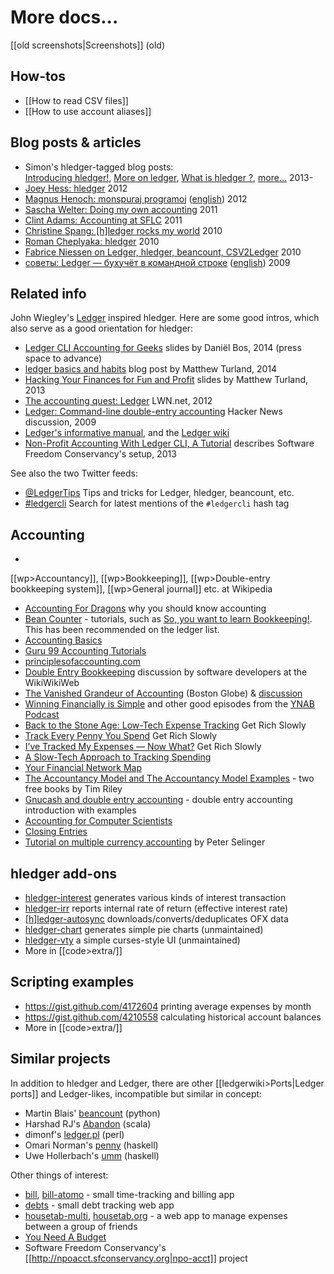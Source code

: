 # More docs...

[[old screenshots|Screenshots]] (old)

## How-tos

- [[How to read CSV files]]
- [[How to use account aliases]]

## Blog posts & articles

- Simon's hledger-tagged blog posts:  
  [Introducing hledger!](http://joyful.com/blog/2013-10-18-introducing-hledger.html),
  [More on ledger](http://joyful.com/blog/2013-10-19-more-on-ledger.html),
  [What is hledger ?](http://joyful.com/blog/2013-10-20-what-is-hledger.html),
  [more...](http://joyful.com/tags/hledger.html) 2013-
- [Joey Hess: hledger](http://joeyh.name/blog/entry/hledger) 2012
- [Magnus Henoch: monspuraj programoj](http://חנוך.se/diary/monspuraj_programoj/index.eo.html) ([english](http://translate.google.com/translate?hl=en&sl=eo&u=http://xn--9dbdkw.se/diary/monspuraj_programoj/index.eo.html)) 2012
- [Sascha Welter: Doing my own accounting](http://betabug.ch/blogs/ch-athens/1221) 2011
- [Clint Adams: Accounting at SFLC](http://www.softwarefreedom.org/blog/2011/sep/07/accounting-at-sflc/) 2011
- [Christine Spang: [h]ledger rocks my world](http://blog.spang.cc/posts/hledger_rocks_my_world/) 2010
- [Roman Cheplyaka: hledger](http://ro-che.blogspot.com/2010/02/hledger.html) 2010
- [Fabrice Niessen on Ledger, hledger, beancount, CSV2Ledger](http://www.mygooglest.com/fni/ledger.html) 2010
- [советы: Ledger — бухучёт в командной строке](http://s.arboreus.com/2009/05/personal-accounting-in-command-line.html) ([english](http://translate.google.com/translate?hl=en&sl=ru&u=http://s.arboreus.com/2009/05/personal-accounting-in-command-line.html)) 2009

## Related info

John Wiegley's [Ledger](http://www.ledger-cli.org/) inspired hledger.
Here are some good intros, which also serve as a good orientation for hledger:

- [Ledger CLI Accounting for Geeks](http://blog.loadingdata.nl/accounting-for-geeks/#/) slides by Daniël Bos, 2014
  (press space to advance)
- [ledger basics and habits](http://matthewturland.com/2014/03/29/ledger-basics-and-habits/) blog post by Matthew Turland, 2014
- [Hacking Your Finances for Fun and Profit](http://matthewturland.com/slides/ledger-stats/) slides by Matthew Turland, 2013
- [The accounting quest: Ledger](http://lwn.net/Articles/501681/) LWN.net, 2012
- [Ledger: Command-line double-entry accounting](https://news.ycombinator.com/item?id=872244) Hacker News discussion, 2009
- [Ledger's informative manual](http://ledger-cli.org/3.0/doc/ledger3.html),
  and the [Ledger wiki](http://wiki.ledger-cli.org)
- [Non-Profit Accounting With Ledger CLI, A Tutorial](https://gitorious.org/ledger/npo-ledger-cli/source/npo-ledger-cli-tutorial.md)
  describes Software Freedom Conservancy's setup, 2013

See also the two Twitter feeds:

- [@LedgerTips](https://twitter.com/LedgerTips) Tips and tricks for Ledger, hledger, beancount, etc.
- [#ledgercli](https://twitter.com/search?q=%23ledgercli&src=typd&f=realtime) Search for latest mentions of the `#ledgercli` hash tag

## Accounting

- 
 [[wp>Accountancy]],
 [[wp>Bookkeeping]],
 [[wp>Double-entry bookkeeping system]],
 [[wp>General journal]]
 etc. at Wikipedia
- [Accounting For Dragons](http://podcastle.org/2009/10/09/pc-miniature-38-accounting-for-dragons) why you should know accounting
- [Bean Counter](http://www.dwmbeancounter.com/) - tutorials, such as
  [So, you want to learn Bookkeeping!](http://www.dwmbeancounter.com/tutorial/Tutorial.html).
  This has been recommended on the ledger list.
- [Accounting Basics](http://www.accountingverse.com/accounting-basics/)
- [Guru 99 Accounting Tutorials](http://www.guru99.com/accounting.html)
- [principlesofaccounting.com](http://www.principlesofaccounting.com)
- [Double Entry Bookkeeping](http://c2.com/cgi/wiki?DoubleEntryBookkeeping) discussion by software developers at the WikiWikiWeb
- [The Vanished Grandeur of Accounting](http://www.bostonglobe.com/ideas/2014/06/07/the-vanished-grandeur-accounting/3zcbRBoPDNIryWyNYNMvbO/story.html) (Boston Globe) & [discussion](https://news.ycombinator.com/item?id=7933746)
- [Winning Financially is Simple](http://directory.libsyn.com/episode/index/show/youneedabudget/id/2657122) and other good episodes from the [YNAB Podcast](http://directory.libsyn.com/shows/view/id/youneedabudget)
- [Back to the Stone Age: Low-Tech Expense Tracking](http://www.getrichslowly.org/blog/2011/02/28/back-to-the-stone-age-low-tech-expense-tracking/) Get Rich Slowly
- [Track Every Penny You Spend](http://www.getrichslowly.org/blog/2006/09/22/track-every-penny-you-spend/) Get Rich Slowly
- [I’ve Tracked My Expenses — Now What?](http://www.getrichslowly.org/blog/2011/04/08/ask-the-readers-ive-tracked-my-expenses-now-what/) Get Rich Slowly
- [A Slow-Tech Approach to Tracking Spending](http://mobile.nytimes.com/2014/05/12/your-money/household-budgeting/a-slow-tech-approach-to-tracking-spending.html)
- [Your Financial Network Map](http://www.bargaineering.com/articles/financial-network-map.html)
- [The Accountancy Model and The Accountancy Model Examples](http://timriley.net/appahost/accountancy_model.html) - two free books by Tim Riley
- [Gnucash and double entry accounting](http://www.austintek.com/gnucash/ncsa-gnucash-talk.html) - double entry accounting introduction with examples
- [Accounting for Computer Scientists](http://martin.kleppmann.com/2011/03/07/accounting-for-computer-scientists.html)
- [Closing Entries](http://www.cliffsnotes.com/more-subjects/accounting/accounting-principles-i/completion-of-the-accounting-cycle/closing-entries)
- [Tutorial on multiple currency accounting](http://www.mscs.dal.ca/~selinger/accounting/tutorial.html) by Peter Selinger

## hledger add-ons

- [hledger-interest](http://hackage.haskell.org/package/hledger-interest) generates various kinds of interest transaction
- [hledger-irr](http://hackage.haskell.org/package/hledger-irr) reports internal rate of return (effective interest rate)
- [[h]ledger-autosync](https://bitbucket.org/egh/ledger-autosync) downloads/converts/deduplicates OFX data
- [hledger-chart](http://hackage.haskell.org/package/hledger-chart) generates simple pie charts (unmaintained)
- [hledger-vty](http://hackage.haskell.org/package/hledger-vty) a simple curses-style UI (unmaintained)
- More in [[code>extra/]]

## Scripting examples

- https://gist.github.com/4172604 printing average expenses by month
- https://gist.github.com/4210558 calculating historical account balances
- More in [[code>extra/]]

## Similar projects

In addition to hledger and Ledger, there are other [[ledgerwiki>Ports|Ledger ports]] and Ledger-likes, incompatible but similar in concept:

- Martin Blais' [beancount](https://furius.ca/beancount/) (python)
- Harshad RJ's [Abandon](https://github.com/hrj/abandon) (scala)
- dimonf's [ledger.pl](https://github.com/dimonf/ledger.pl) (perl)
- Omari Norman's [penny](https://github.com/massysett/penny) (haskell)
- Uwe Hollerbach's [umm](http://hackage.haskell.org/package/UMM) (haskell)

Other things of interest:

- [bill](http://darcsden.com/alex/bill), [bill-atomo](http://darcsden.com/alex/bill-atomo) - small time-tracking and billing app
- [debts](http://darcsden.com/ozamosi/debts) - small debt tracking web app
- [housetab-multi](http://darcsden.com/dbp/housetab-multi), [housetab.org](http://housetab.org) - a web app to manage expenses between a group of friends
- [You Need A Budget](http://www.youneedabudget.com/)
- Software Freedom Conservancy's [[http://npoacct.sfconservancy.org|npo-acct]] project

